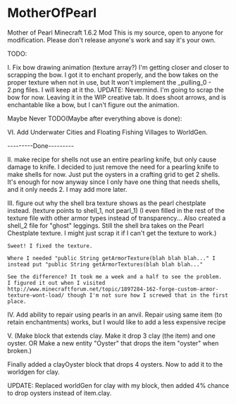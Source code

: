 MotherOfPearl
==============

Mother of Pearl Minecraft 1.6.2 Mod
<No link at this time>
This is my source, open to anyone for modification.
Please don't release anyone's work and say it's your own.


TODO:

I. Fix bow drawing animation (texture array?)
	I'm getting closer and closer to scrapping the bow.
	I got it to enchant properly, and the bow takes on the proper texture when not in use, but It won't
	implement the _pulling_0 - 2.png files.
	I will keep at it tho.
	UPDATE: Nevermind. I'm going to scrap the bow for now. Leaving it in the WIP creative tab. It does
	shoot arrows, and is enchantable like a bow, but I can't figure out the animation.


Maybe Never TODO(Maybe after everything above is done):

VI. Add Underwater Cities and Floating Fishing Villages to WorldGen.


---------Done---------

II. make recipe for shells not use an entire pearling knife, but only cause damage to knife.
	I decided to just remove the need for a pearling knife to make shells for now. Just put the oysters in a crafting grid to
	get 2 shells. It's enough for now anyway since I only have one thing that needs shells, and it only needs 2. I may add more later.

III. figure out why the shell bra texture shows as the pearl chestplate instead. (texture points to shell_1, not pearl_1)
    (I even filled in the rest of the texture file with other armor types instead of transparency... Also created a shell_2
    file for "ghost" leggings. Still the shell bra takes on the Pearl Chestplate texture. I might just scrap it if I can't
    get the texture to work.)
	
	Sweet! I fixed the texture.
	
	Where I needed "public String getArmorTexture(blah blah blah..." I instead put "public String getArmorTextures(blah blah blah..."
	
	See the difference? It took me a week and a half to see the problem.
	I figured it out when I visited http://www.minecraftforum.net/topic/1897284-162-forge-custom-armor-texture-wont-load/ though I'm not sure how I screwed that in the first place.
	
IV. Add ability to repair using pearls in an anvil. Repair using same item (to retain enchantments) works, but I would like
    to add a less expensive recipe

V. (Make block that extends clay. Make it drop 3 clay (the item) and one oyster.
      OR
   Make a new entity "Oyster" that drops the item "oyster" when broken.)
   
   Finally added a clayOyster block that drops 4 oysters. Now to add it to the worldgen for clay.
   
   UPDATE: Replaced worldGen for clay with my block, then added 4% chance to drop oysters instead of item.clay.
